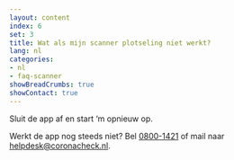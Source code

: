 ```yaml
---
layout: content
index: 6
set: 3
title: Wat als mijn scanner plotseling niet werkt?
lang: nl
categories:
- nl
- faq-scanner
showBreadCrumbs: true
showContact: true
---
```

Sluit de app af en start ‘m opnieuw op. 

Werkt de app nog steeds niet? Bel <a href="tel:0800-1421">0800-1421</a> of mail naar [helpdesk@coronacheck.nl](helpdesk@coronacheck.nl).
